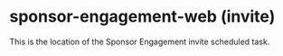 # sponsor-engagement-web (invite)

This is the location of the Sponsor Engagement invite scheduled task.
